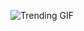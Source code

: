 
<!-- GIF_SECTION -->
![Trending GIF](https://media2.giphy.com/media/v1.Y2lkPThiYjIxNzcyZm54anhuYXplcjczaGFycHRkZTh4ZWs1d2hpemF4NmtkOHVxMDI2NCZlcD12MV9naWZzX3NlYXJjaCZjdD1n/qgQUggAC3Pfv687qPC/giphy.gif)
<!-- END_GIF_SECTION -->
